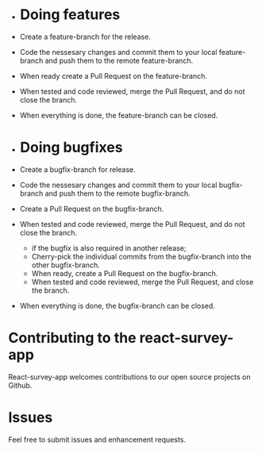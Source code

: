 - # Doing features
- Create a feature-branch for the release.
- Code the nessesary changes and commit them to your local feature-branch and push them to the remote feature-branch.
- When ready create a Pull Request on the feature-branch.
- When tested and code reviewed, merge the Pull Request, and do not close the branch.
- When everything is done, the feature-branch can be closed.

- # Doing bugfixes
- Create a bugfix-branch for release.
- Code the nessesary changes and commit them to your local bugfix-branch and push them to the remote bugfix-branch.
- Create a Pull Request on the bugfix-branch.
- When tested and code reviewed, merge the Pull Request, and do not close the branch.
  - if the bugfix is also required in another release;
  - Cherry-pick the individual commits from the bugfix-branch into the other bugfix-branch.
  - When ready, create a Pull Request on the bugfix-branch.
  - When tested and code reviewed, merge the Pull Request, and close the branch.
- When everything is done, the bugfix-branch can be closed.

# Contributing to the react-survey-app
React-survey-app welcomes contributions to our open source projects on Github.

# Issues
Feel free to submit issues and enhancement requests.
